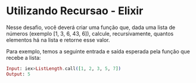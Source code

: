 # Utilizando Recursao - Elixir

Nesse desafio, você deverá criar uma função que, dada uma lista de números (exemplo [1, 3, 6, 43, 6]), calcule, recursivamente, quantos elementos há na lista e retorne esse valor.

Para exemplo, temos a seguinte entrada e saída esperada pela função que recebe a lista:

```elixir
Input: iex>ListLength.call([1, 2, 3, 5, 7])
Output: 5
```
